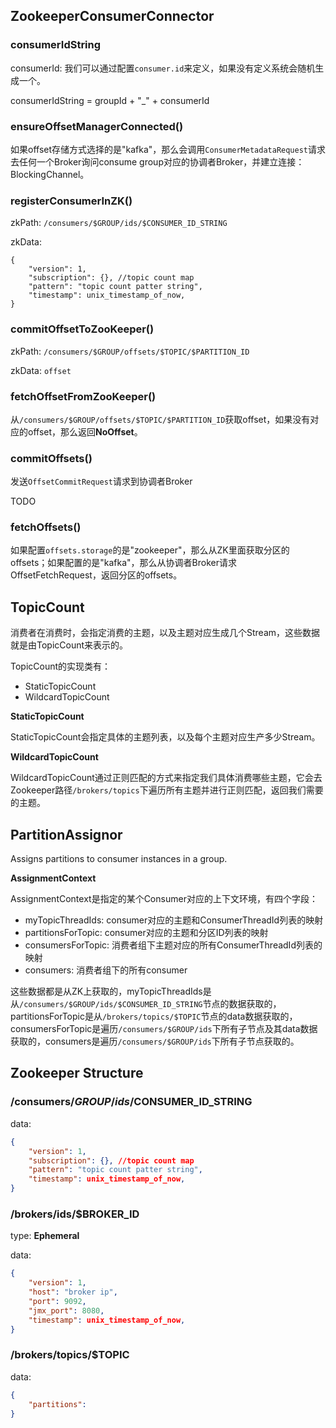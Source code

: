 
## ZookeeperConsumerConnector

### consumerIdString

consumerId: 我们可以通过配置`consumer.id`来定义，如果没有定义系统会随机生成一个。

consumerIdString = groupId + "_" + consumerId 

### ensureOffsetManagerConnected()

如果offset存储方式选择的是"kafka"，那么会调用`ConsumerMetadataRequest`请求去任何一个Broker询问consume group对应的协调者Broker，并建立连接：BlockingChannel。

### registerConsumerInZK()

zkPath: `/consumers/$GROUP/ids/$CONSUMER_ID_STRING`

zkData: 

```
{
    "version": 1,
    "subscription": {}, //topic count map
    "pattern": "topic count patter string",
    "timestamp": unix_timestamp_of_now,
}
```

### commitOffsetToZooKeeper()

zkPath: `/consumers/$GROUP/offsets/$TOPIC/$PARTITION_ID`

zkData: `offset`

### fetchOffsetFromZooKeeper()

从`/consumers/$GROUP/offsets/$TOPIC/$PARTITION_ID`获取offset，如果没有对应的offset，那么返回**NoOffset**。

### commitOffsets()

发送`OffsetCommitRequest`请求到协调者Broker

TODO

### fetchOffsets()

如果配置`offsets.storage`的是"zookeeper"，那么从ZK里面获取分区的offsets；如果配置的是"kafka"，那么从协调者Broker请求OffsetFetchRequest，返回分区的offsets。


## TopicCount

消费者在消费时，会指定消费的主题，以及主题对应生成几个Stream，这些数据就是由TopicCount来表示的。

TopicCount的实现类有：
- StaticTopicCount
- WildcardTopicCount

**StaticTopicCount**

StaticTopicCount会指定具体的主题列表，以及每个主题对应生产多少Stream。

**WildcardTopicCount**

WildcardTopicCount通过正则匹配的方式来指定我们具体消费哪些主题，它会去Zookeeper路径`/brokers/topics`下遍历所有主题并进行正则匹配，返回我们需要的主题。



## PartitionAssignor

Assigns partitions to consumer instances in a group.

**AssignmentContext**

AssignmentContext是指定的某个Consumer对应的上下文环境，有四个字段：

- myTopicThreadIds: consumer对应的主题和ConsumerThreadId列表的映射
- partitionsForTopic: consumer对应的主题和分区ID列表的映射
- consumersForTopic: 消费者组下主题对应的所有ConsumerThreadId列表的映射
- consumers: 消费者组下的所有consumer

这些数据都是从ZK上获取的，myTopicThreadIds是从`/consumers/$GROUP/ids/$CONSUMER_ID_STRING`节点的数据获取的，partitionsForTopic是从`/brokers/topics/$TOPIC`节点的data数据获取的，consumersForTopic是遍历`/consumers/$GROUP/ids`下所有子节点及其data数据获取的，consumers是遍历`/consumers/$GROUP/ids`下所有子节点获取的。


## Zookeeper Structure

### /consumers/$GROUP/ids/$CONSUMER_ID_STRING

data:

```json
{
    "version": 1,
    "subscription": {}, //topic count map
    "pattern": "topic count patter string",
    "timestamp": unix_timestamp_of_now,
}
```

### /brokers/ids/$BROKER_ID

type: **Ephemeral**

data:

```json
{
    "version": 1,
    "host": "broker ip",
    "port": 9092,
    "jmx_port": 8080,
    "timestamp": unix_timestamp_of_now,
}
```

### /brokers/topics/$TOPIC

data:

```json
{
    "partitions":
}